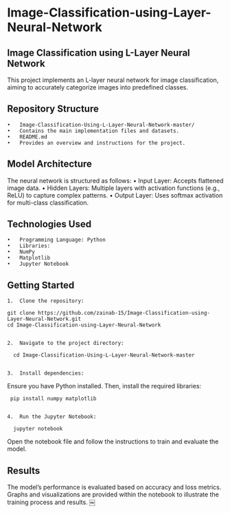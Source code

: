 # Image-Classification-using-Layer-Neural-Network


## Image Classification using L-Layer Neural Network

This project implements an L-layer neural network for image classification, aiming to accurately categorize images into predefined classes.

## Repository Structure
	•	Image-Classification-Using-L-Layer-Neural-Network-master/
	•	Contains the main implementation files and datasets.
	•	README.md
	•	Provides an overview and instructions for the project.

## Model Architecture

The neural network is structured as follows:
	•	Input Layer: Accepts flattened image data.
	•	Hidden Layers: Multiple layers with activation functions (e.g., ReLU) to capture complex patterns.
	•	Output Layer: Uses softmax activation for multi-class classification.

## Technologies Used
	•	Programming Language: Python
	•	Libraries:
	•	NumPy
	•	Matplotlib
	•	Jupyter Notebook

## Getting Started
	1.	Clone the repository:

    git clone https://github.com/zainab-15/Image-Classification-using-Layer-Neural-Network.git
    cd Image-Classification-using-Layer-Neural-Network


    2.	Navigate to the project directory:

      cd Image-Classification-Using-L-Layer-Neural-Network-master


	3.	Install dependencies:
Ensure you have Python installed. Then, install the required libraries:

     pip install numpy matplotlib


	4.	Run the Jupyter Notebook:

      jupyter notebook

Open the notebook file and follow the instructions to train and evaluate the model.

## Results

The model’s performance is evaluated based on accuracy and loss metrics. Graphs and visualizations are provided within the notebook to illustrate the training process and results. ￼

